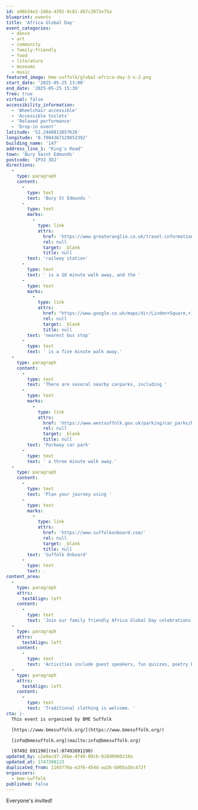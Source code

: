 ```yaml
---
id: a96b34e2-2d6a-4392-9c81-db7c2072e75a
blueprint: events
title: 'Africa Global Day'
event_categories:
  - dance
  - art
  - community
  - family-friendly
  - food
  - literature
  - museums
  - music
featured_image: bme-suffolk/global-africa-day-3-x-2.png
start_date: '2025-05-25 13:00'
end_date: '2025-05-25 15:30'
free: true
virtual: false
accessibility_information:
  - 'Wheelchair accessible'
  - 'Accessible toilets'
  - 'Relaxed performance'
  - 'Drop-in event'
latitude: '52.2448813857626'
longitude: '0.7084367129852392'
building_name: '147'
address_line_1: "King's Road"
town: 'Bury Saint Edmunds'
postcode: 'IP33 3DJ'
directions:
  -
    type: paragraph
    content:
      -
        type: text
        text: 'Bury St Edmunds '
      -
        type: text
        marks:
          -
            type: link
            attrs:
              href: 'https://www.greateranglia.co.uk/travel-information/station-information/bse'
              rel: null
              target: _blank
              title: null
        text: 'railway station'
      -
        type: text
        text: ' is a 18 minute walk away, and the '
      -
        type: text
        marks:
          -
            type: link
            attrs:
              href: "https://www.google.co.uk/maps/dir/Linden+Square,+147+King's+Road,+Bury+Saint+Edmunds/Old+Convent+Orchard,+Bury+Saint+Edmunds+IP33+3PH/@52.2438534,0.708538,18z/data=!3m1!4b1!4m14!4m13!1m5!1m1!1s0x47d84c46623f1ccf:0x2a3b6b7d0bd26e44!2m2!1d0.7083938!2d52.2447566!1m5!1m1!1s0x47d84c459267100b:0xae53c572f9d4815f!2m2!1d0.711195!2d52.242947!3e2?entry=ttu&g_ep=EgoyMDI1MDUxMi4wIKXMDSoJLDEwMjExNDUzSAFQAw%3D%3D"
              rel: null
              target: _blank
              title: null
        text: 'nearest bus stop'
      -
        type: text
        text: ' is a five minute walk away.'
  -
    type: paragraph
    content:
      -
        type: text
        text: 'There are several nearby carparks, including '
      -
        type: text
        marks:
          -
            type: link
            attrs:
              href: 'https://www.westsuffolk.gov.uk/parking/car_parks/bse_car_parks/parkway-multi-storey-car-park.cfm'
              rel: null
              target: _blank
              title: null
        text: 'Parkway car park'
      -
        type: text
        text: ' a three minute walk away.'
  -
    type: paragraph
    content:
      -
        type: text
        text: 'Plan your journey using '
      -
        type: text
        marks:
          -
            type: link
            attrs:
              href: 'https://www.suffolkonboard.com/'
              rel: null
              target: _blank
              title: null
        text: 'Suffolk Onboard'
      -
        type: text
        text: .
content_area:
  -
    type: paragraph
    attrs:
      textAlign: left
    content:
      -
        type: text
        text: 'Join our family friendly Africa Global Day celebrations!'
  -
    type: paragraph
    attrs:
      textAlign: left
    content:
      -
        type: text
        text: 'Activities include guest speakers, fun quizzes, poetry by children, networking, arts and crafts, food, music, and dance.'
  -
    type: paragraph
    attrs:
      textAlign: left
    content:
      -
        type: text
        text: 'Traditional clothing is welcome. '
cta: |-
  This event is organised by BME Suffolk

  [https://www.bmesuffolk.org/](https://www.bmesuffolk.org/) 

  [info@bmesuffolk.org](mailto:info@bmesuffolk.org)

  [07492 691190](tel:07492691190)
updated_by: c2a9acd7-26be-4f49-89cb-918d0960210a
updated_at: 1747308123
duplicated_from: 1105770a-e3f6-454d-aa26-b005a3bc472f
organisers:
  - bme-suffolk
published: false
---
```

Everyone's invited!